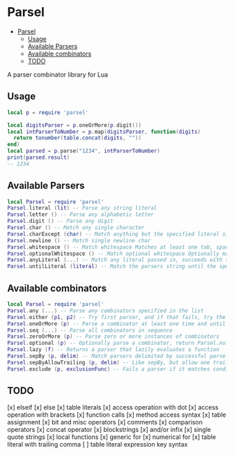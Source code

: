 # Parsel

<!--toc:start-->
- [Parsel](#parsel)
  - [Usage](#usage)
  - [Available Parsers](#available-parsers)
  - [Available combinators](#available-combinators)
  - [TODO](#todo)
<!--toc:end-->

A parser combinator library for Lua 

## Usage

```lua
local p = require 'parsel'

local digitsParser = p.oneOrMore(p.digit())
local intParserToNumber = p.map(digitsParser, function(digits)
  return tonumber(table.concat(digits, ""))
end)
local parsed = p.parse("1234", intParserToNumber)
print(parsed.result)
-- 1234
```

## Available Parsers

```lua
local Parsel = require 'parsel'
Parsel.literal (lit) -- Parse any string literal
Parsel.letter () -- Parse any alphabetic letter
Parsel.digit () -- Parse any digit
Parsel.char () -- Match any single character
Parsel.charExcept (char) -- Match anything but the specified literal single character
Parsel.newline () -- Match single newline char
Parsel.whitespace () -- Match whitespace Matches at least one tab, space, or newline and consumes it
Parsel.optionalWhitespace () -- Match optional whitespace Optionally matches and consumes spaces, tabs and newlines
Parsel.anyLiteral (...) -- Match any literal passed in, succeeds with the match
Parsel.untilLiteral (literal) -- Match the parsers string until the specified literal is found
```

## Available combinators

```lua
local Parsel = require 'parsel'
Parsel.any (...) -- Parse any combinators specified in the list
Parsel.either (p1, p2) -- Try first parser, and if that fails, try the second parser
Parsel.oneOrMore (p) -- Parse a combinator at least one time and until the parse fails
Parsel.seq (...) -- Parse all combinators in sequence
Parsel.zeroOrMore (p) -- Parse zero or more instances of combinators
Parsel.optional (p) -- Optionally parse a combinator, return Parsel.nullResult if not matched
Parsel.lazy (f) -- Returns a parser that lazily evaluates a function
Parsel.sepBy (p, delim) -- Match parsers delimited by successful parse of delim
Parsel.sepByAllowTrailing (p, delim) -- Like sepBy, but allow one trailing delim
Parsel.exclude (p, exclusionFunc) -- Fails a parser if it matches condition set by exclusionFunc
```

## TODO
[x] elseif 
[x] else 
[x] table literals
[x] access operation with dot
[x] access operation with brackets
[x] function calls
[x] method access syntax
[x] table assignment
[x] bit and misc operators
[x] comments
[x] comparison operators
[x] concat operator
[x] blockstrings
[x] and/or infix
[x] single quote strings
[x] local functions
[x] generic for
[x] numerical for
[x] table literal with trailing comma
[ ] table literal expression key syntax
